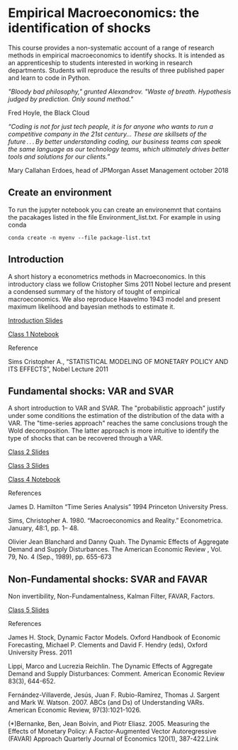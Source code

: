 # Empirical Macroeconomics: the identification of shocks
This course provides a non-systematic account of a range of research methods in empirical macroeconomics to identify shocks. It is intended as an apprenticeship to students interested in working in research departments. Students will reproduce the results of three published paper and learn to code in Python.

_"Bloody bad philosophy," grunted Alexandrov. "Waste of breath. Hypothesis judged by prediction. Only sound method."_

Fred Hoyle, the Black Cloud

_“Coding is not for just tech people, it is for anyone who wants to run a competitive company in the 21st century... These are skillsets of the future . . . By better understanding coding, our business teams can speak the same language as our technology teams, which ultimately drives better tools and solutions for our clients.”_

Mary Callahan Erdoes, head of JPMorgan Asset Management october 2018


## Create an environment
To run the jupyter notebook you can create an environemnt that contains the pacakages listed in the file Environment_list.txt. For example in using conda

```
conda create -n myenv --file package-list.txt
```
## Introduction
A short history a econometrics methods in Macroeconomics. In this introductory class we follow Cristopher Sims 2011 Nobel lecture and present a condensed summary of the history of tought of empirical macroeconomics. We also reproduce Haavelmo 1943 model and present maximum likelihood and bayesian methods to estimate it.

[Introduction Slides ](https://github.com/superfranci/Empirical_Macroeconomics/blob/edit/Slides/Class1EM2020.pdf)

[Class 1 Notebook ](https://github.com/superfranci/Empirical_Macroeconomics/blob/master/Notebooks/Class1.ipynb)

Reference

Sims Cristopher A., “STATISTICAL MODELING OF MONETARY POLICY AND ITS EFFECTS”, Nobel Lecture 2011

## Fundamental shocks: VAR and SVAR
A short introduction to VAR and SVAR. The "probabilistic approach" justify under some conditions the estimation of the distribution of the data with a VAR. The "time-series approach" reaches the same conclusions trough the Wold decomposition. The latter approach is more intuitive to identify the type of shocks that can be recovered through a VAR.

[Class 2 Slides ](https://github.com/hyperfra/Empirical_Macroeconomics/blob/master/Slides/Class2EM2020.pdf)

[Class 3 Slides ](https://github.com/superfranci/Empirical_Macroeconomics/blob/master/Slides/Class3EM2020.pdf)

[Class 4 Notebook ](https://github.com/hyperfra/Empirical_Macroeconomics/blob/master/Notebooks/class4.ipynb)

References

James D. Hamilton “Time Series Analysis” 1994 Princeton University Press. 

Sims, Christopher A. 1980. “Macroeconomics and Reality.” Econometrica. January, 48:1, pp. 1– 48.

Olivier Jean Blanchard and Danny Quah. The Dynamic Effects of Aggregate Demand and Supply Disturbances. The American Economic Review , Vol. 79, No. 4 (Sep., 1989), pp. 655-673

## Non-Fundamental shocks: SVAR and FAVAR
Non invertibility, Non-Fundamentalness, Kalman Filter, FAVAR, Factors.

[Class 5 Slides ](https://github.com/hyperfra/Empirical_Macroeconomics/blob/master/Slides/Class5EM2020.pdf)


References

James H. Stock, Dynamic Factor Models. Oxford Handbook of Economic Forecasting, Michael P. Clements and David F. Hendry (eds), Oxford University Press. 2011

Lippi, Marco and Lucrezia Reichlin. The Dynamic Effects of Aggregate Demand and Supply Disturbances: Comment. American Economic Review 83(3), 644-652.

Fernández-Villaverde, Jesús, Juan F. Rubio-Ramí­rez, Thomas J. Sargent and Mark W. Watson. 2007. ABCs (and Ds) of Understanding VARs. American Economic Review, 97(3):1021-1026.

(*)Bernanke, Ben, Jean Boivin, and Piotr Eliasz. 2005. Measuring the Effects of Monetary Policy: A Factor-Augmented Vector Autoregressive (FAVAR) Approach Quarterly Journal of Economics 120(1), 387-422.Link


